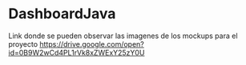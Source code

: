 # DashboardJava
Link donde se pueden observar las imagenes de los mockups para el proyecto
https://drive.google.com/open?id=0B9W2wCd4PL1rVk8xZWExY25zY0U 
